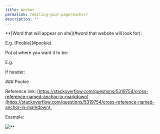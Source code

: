 ```yaml
---
title: Anchor
permalink: /editing-your-page/anchor/
description: ""
---
```


**\[Word that will appear on site\](#word that website will look for):

E.g. \[Pookie\](#pookie)

  

Put at where you want it to be:

E.g. <a name="pookie"></a>

  

If header: 

\### <a name="pookie"></a>Pookie

  

Reference link: [https://stackoverflow.com/questions/5319754/cross-reference-named-anchor-in-markdown](https://stackoverflow.com/questions/5319754/cross-reference-named-anchor-in-markdown) 

  

Example: 

![](https://lh6.googleusercontent.com/2ew7sCFcif7y_ps6zs9-jBCwiqcbvyLBiMzD3o1RPA-lwrddsshnGgdJepRAX3lIltI_UHbiGjbtmC-P2h7gDcyn5o-8-qQ5mcxk_H_xR-UNS2wxIYsR7XhA0ty-7HnHOqoEeOOJD_I8CQwKTxjObA3vk6ICEtGLNB36fTHbWdJO4BNEgng6y-pJIXSSxQ)**